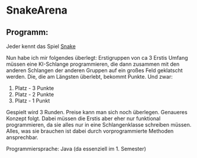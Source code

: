 # SnakeArena

## Programm:
Jeder kennt das Spiel [Snake](https://en.wikipedia.org/wiki/Snake_(video_game_genre))

Nun habe ich mir folgendes überlegt:
Erstigruppen von ca 3 Erstis Umfang müssen eine KI-Schlange programmieren, die dann zusammen mit den anderen Schlangen der anderen Gruppen auf ein großes Feld geklatscht werden.
Die, die am Längsten überlebt, bekommt Punkte. Und zwar:
1. Platz - 3 Punkte
2. Platz - 2 Punkte
3. Platz - 1 Punkt

Gespielt wird 3 Runden. Preise kann man sich noch überlegen. Genaueres Konzept folgt. Dabei müssen die Erstis aber eher nur funktional programmieren, da sie alles nur in eine Schlangenklasse schreiben müssen. Alles, was sie brauchen ist dabei durch vorprogrammierte Methoden ansprechbar.

Programmiersprache: Java (da essenziell im 1. Semester)
